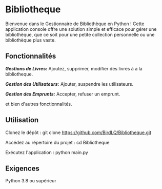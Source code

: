 # Bibliotheque

Bienvenue dans le Gestionnaire de Bibliothèque en Python ! Cette application console offre une solution simple et efficace pour gérer une bibliothèque, que ce soit pour une petite collection personnelle ou une bibliothèque plus vaste.

## Fonctionnalités
**_Gestions de Livres:_** Ajoutez, supprimer, modifier des livres à a la bibliotheque.

**_Gestion des Utilisateurs:_** Ajouter, suspendre les utilisateurs.

**_Gestion des Emprunts:_** Accepter, refuser un emprunt.

et bien d'autres fonctionnalités.

## Utilisation
Clonez le dépôt : git clone https://github.com/BirdLQ/Bibliotheque.git

Accédez au répertoire du projet : cd Bibliotheque

Exécutez l'application : python main.py

## Exigences
Python 3.8 ou supérieur
